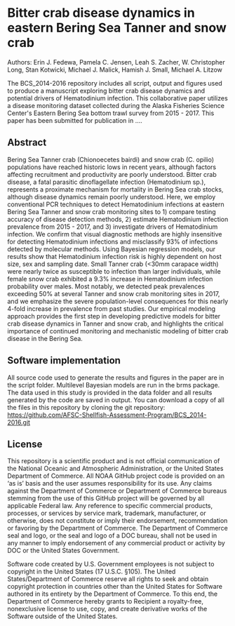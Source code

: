 # Bitter crab disease dynamics in eastern Bering Sea Tanner and snow crab
Authors: Erin J. Fedewa, Pamela C. Jensen, Leah S. Zacher, W. Christopher Long, Stan Kotwicki, Michael J. Malick, Hamish J. Small, Michael A. Litzow


The BCS_2014-2016 repository includes all script, output and figures used to produce a manuscript exploring bitter crab disease dynamics and potential drivers of Hematodinium infection. This collaborative paper utilizes a disease monitoring dataset collected during the Alaska Fisheries Science Center's Eastern Bering Sea bottom trawl survey from 2015 - 2017. This paper has been submitted for publication in ....

## Abstract
Bering Sea Tanner crab (Chionoecetes bairdi) and snow crab (C. opilio) populations have reached historic lows in recent years, although factors affecting recruitment and productivity are poorly understood. Bitter crab disease, a fatal parasitic dinoflagellate infection (Hematodinium sp.), represents a proximate mechanism for mortality in Bering Sea crab stocks, although disease dynamics remain poorly understood. Here, we employ conventional PCR techniques to detect Hematodinium infections at eastern Bering Sea Tanner and snow crab monitoring sites to 1) compare testing accuracy of disease detection methods, 2) estimate Hematodinium infection prevalence from 2015 - 2017, and 3) investigate drivers of Hematodinium infection. We confirm that visual diagnostic methods are highly insensitive for detecting Hematodinium infections and misclassify 93% of infections detected by molecular methods. Using Bayesian regression models, our results show that Hematodinium infection risk is highly dependent on host size, sex and sampling date. Small Tanner crab (<30mm carapace width) were nearly twice as susceptible to infection than larger individuals, while female snow crab exhibited a 9.3% increase in Hematodinium infection probability over males. Most notably, we detected peak prevalences exceeding 50% at several Tanner and snow crab monitoring sites in 2017, and we emphasize the severe population-level consequences for this nearly 4-fold increase in prevalence from past studies. Our empirical modeling approach provides the first step in developing predictive models for bitter crab disease dynamics in Tanner and snow crab, and highlights the critical importance of continued monitoring and mechanistic modeling of bitter crab disease in the Bering Sea.


## Software implementation
All source code used to generate the results and figures in the paper are in the script folder. Multilevel Bayesian models are run in the brms package. The data used in this study is provided in the data folder and all results generated by the code are saved in output. You can download a copy of all the files in this repository by cloning the git repository: https://github.com/AFSC-Shellfish-Assessment-Program/BCS_2014-2016.git

## License
This repository is a scientific product and is not official communication of the National Oceanic and Atmospheric Administration, or the United States Department of Commerce. All NOAA GitHub project code is provided on an ‘as is’ basis and the user assumes responsibility for its use. Any claims against the Department of Commerce or Department of Commerce bureaus stemming from the use of this GitHub project will be governed by all applicable Federal law. Any reference to specific commercial products, processes, or services by service mark, trademark, manufacturer, or otherwise, does not constitute or imply their endorsement, recommendation or favoring by the Department of Commerce. The Department of Commerce seal and logo, or the seal and logo of a DOC bureau, shall not be used in any manner to imply endorsement of any commercial product or activity by DOC or the United States Government.

Software code created by U.S. Government employees is not subject to copyright in the United States (17 U.S.C. §105). The United States/Department of Commerce reserve all rights to seek and obtain copyright protection in countries other than the United States for Software authored in its entirety by the Department of Commerce. To this end, the Department of Commerce hereby grants to Recipient a royalty-free, nonexclusive license to use, copy, and create derivative works of the Software outside of the United States.

